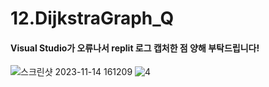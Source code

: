 # 12.DijkstraGraph_Q
#### Visual Studio가 오류나서 replit 로그 캡처한 점 양해 부탁드립니다!
![스크린샷 2023-11-14 161209](https://github.com/PINGPINGYEE/12.DijkstraGraph_Q/assets/30267171/dd86f46c-3467-46c2-b834-b94039062935)
![4](https://github.com/PINGPINGYEE/12.DijkstraGraph_Q/assets/30267171/25f30628-ced7-439f-a551-a846f5ca2107)

